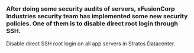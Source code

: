 ### After doing some security audits of servers, xFusionCorp Industries security team has implemented some new security policies. One of them is to disable direct root login through SSH.



Disable direct SSH root login on all app servers in Stratos Datacenter.

